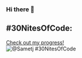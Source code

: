 ### Hi there 👋

<!--
**sametj/sametj** is a ✨ _special_ ✨ repository because its `README.md` (this file) appears on your GitHub profile.

Here are some ideas to get you started:

- 🔭 I’m currently working on Improving my Programming Skills
- 🌱 I’m currently learning We
- 👯 I’m looking to collaborate on ...
- 🤔 I’m looking for help with ...
- 💬 Ask me about ...
- 📫 How to reach me: ...
- 😄 Pronouns: ...
- ⚡ Fun fact: ...
-->

## #30NitesOfCode:
  [Check out my progress!](https://www.codedex.io/@Sametj/30-nites-of-code)  
  ![@Sametj #30NitesOfCode](https://www.codedex.io/api/petStatus?user=Sametj)
  

